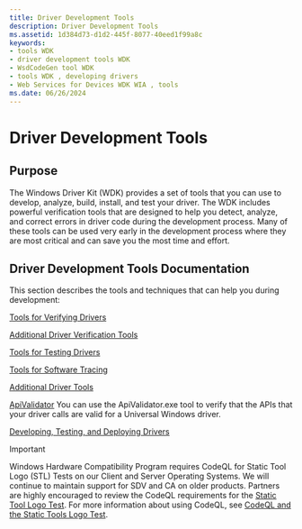 ```yaml
---
title: Driver Development Tools
description: Driver Development Tools
ms.assetid: 1d384d73-d1d2-445f-8077-40eed1f99a8c
keywords:
- tools WDK
- driver development tools WDK
- WsdCodeGen tool WDK
- tools WDK , developing drivers
- Web Services for Devices WDK WIA , tools
ms.date: 06/26/2024
---
```


# Driver Development Tools

## Purpose

The Windows Driver Kit (WDK) provides a set of tools that you can use to develop, analyze, build, install, and test your driver. The WDK includes powerful verification tools that are designed to help you detect, analyze, and correct errors in driver code during the development process. Many of these tools can be used very early in the development process where they are most critical and can save you the most time and effort.

## Driver Development Tools Documentation

This section describes the tools and techniques that can help you during development:

<a href="tools-for-verifying-drivers.md" data-raw-source="[Tools for Verifying Drivers](tools-for-verifying-drivers.md)">Tools for Verifying Drivers</a>

<a href="additional-driver-verification-tools.md" data-raw-source="[Additional Driver Verification Tools](additional-driver-verification-tools.md)">Additional Driver Verification Tools</a>

<a href="tools-for-testing-drivers.md" data-raw-source="[Tools for Testing Drivers](tools-for-testing-drivers.md)">Tools for Testing Drivers</a>

<a href="tools-for-software-tracing.md" data-raw-source="[Tools for Software Tracing](tools-for-software-tracing.md)">Tools for Software Tracing</a>

<a href="additional-driver-tools.md" data-raw-source="[Additional Driver Tools](additional-driver-tools.md)">Additional Driver Tools</a>

<a href="/windows-hardware/drivers/develop/validating-windows-drivers#apivalidator" data-raw-source="[ApiValidator](/windows-hardware/drivers/develop/validating-windows-drivers#apivalidator)">ApiValidator</a>
You can use the ApiValidator.exe tool to verify that the APIs that your driver calls are valid for a Universal Windows driver.

<a href="/windows-hardware/drivers/develop/" data-raw-source="[Developing, Testing, and Deploying Drivers](/windows-hardware/drivers/develop/)">Developing, Testing, and Deploying Drivers</a>

> [!IMPORTANT]
> Windows Hardware Compatibility Program requires CodeQL for Static Tool Logo (STL) Tests on our Client and Server Operating Systems. We will continue to maintain support for SDV and CA on older products.  Partners are highly encouraged to review the CodeQL requirements for the [Static Tool Logo Test](/windows-hardware/test/hlk/testref/6ab6df93-423c-4af6-ad48-8ea1049155ae).
> For more information about using CodeQL, see [CodeQL and the Static Tools Logo Test](static-tools-and-codeql.md).